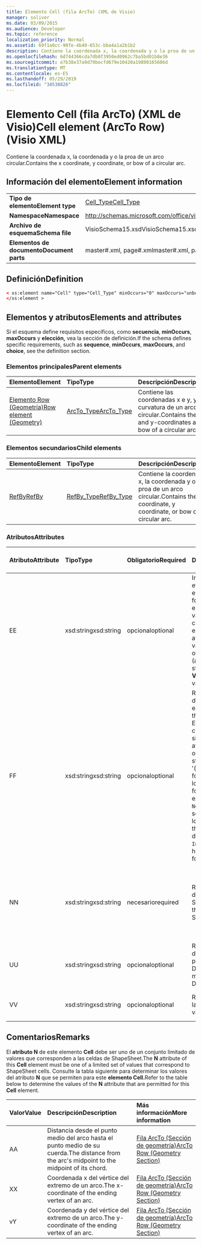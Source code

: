 ```yaml
---
title: Elemento Cell (fila ArcTo) (XML de Visio)
manager: soliver
ms.date: 03/09/2015
ms.audience: Developer
ms.topic: reference
localization_priority: Normal
ms.assetid: 69f1a0cc-90fe-4b49-653c-bba4a1a2b1b2
description: Contiene la coordenada x, la coordenada y o la proa de un arco circular.
ms.openlocfilehash: 6d744366cda7db0f3950ed0962c7ba5bd01b8e36
ms.sourcegitcommit: e7b38e37a9d79becfd679e10420a19890165606d
ms.translationtype: MT
ms.contentlocale: es-ES
ms.lasthandoff: 05/29/2019
ms.locfileid: "34538826"
---
```

# <a name="cell-element-arcto-row-visio-xml"></a><span data-ttu-id="a0683-103">Elemento Cell (fila ArcTo) (XML de Visio)</span><span class="sxs-lookup"><span data-stu-id="a0683-103">Cell element (ArcTo Row) (Visio XML)</span></span>

<span data-ttu-id="a0683-104">Contiene la coordenada x, la coordenada y o la proa de un arco circular.</span><span class="sxs-lookup"><span data-stu-id="a0683-104">Contains the x coordinate, y coordinate, or bow of a circular arc.</span></span>
  
## <a name="element-information"></a><span data-ttu-id="a0683-105">Información del elemento</span><span class="sxs-lookup"><span data-stu-id="a0683-105">Element information</span></span>

|||
|:-----|:-----|
|<span data-ttu-id="a0683-106">**Tipo de elemento**</span><span class="sxs-lookup"><span data-stu-id="a0683-106">**Element type**</span></span> <br/> |[<span data-ttu-id="a0683-107">Cell_Type</span><span class="sxs-lookup"><span data-stu-id="a0683-107">Cell_Type</span></span>](cell_type-complextypevisio-xml.md) <br/> |
|<span data-ttu-id="a0683-108">**Namespace**</span><span class="sxs-lookup"><span data-stu-id="a0683-108">**Namespace**</span></span> <br/> |http://schemas.microsoft.com/office/visio/2012/main  <br/> |
|<span data-ttu-id="a0683-109">**Archivo de esquema**</span><span class="sxs-lookup"><span data-stu-id="a0683-109">**Schema file**</span></span> <br/> |<span data-ttu-id="a0683-110">VisioSchema15.xsd</span><span class="sxs-lookup"><span data-stu-id="a0683-110">VisioSchema15.xsd</span></span>  <br/> |
|<span data-ttu-id="a0683-111">**Elementos de documento**</span><span class="sxs-lookup"><span data-stu-id="a0683-111">**Document parts**</span></span> <br/> |<span data-ttu-id="a0683-112">master#.xml, page#.xml</span><span class="sxs-lookup"><span data-stu-id="a0683-112">master#.xml, page#.xml</span></span>  <br/> |
   
## <a name="definition"></a><span data-ttu-id="a0683-113">Definición</span><span class="sxs-lookup"><span data-stu-id="a0683-113">Definition</span></span>

```XML
< xs:element name="Cell" type="Cell_Type" minOccurs="0" maxOccurs="unbounded" >
</xs:element >
```

## <a name="elements-and-attributes"></a><span data-ttu-id="a0683-114">Elementos y atributos</span><span class="sxs-lookup"><span data-stu-id="a0683-114">Elements and attributes</span></span>

<span data-ttu-id="a0683-115">Si el esquema define requisitos específicos, como **secuencia**, **minOccurs**, **maxOccurs** y **elección,** vea la sección de definición.</span><span class="sxs-lookup"><span data-stu-id="a0683-115">If the schema defines specific requirements, such as **sequence**, **minOccurs**, **maxOccurs**, and **choice**, see the definition section.</span></span> 
  
### <a name="parent-elements"></a><span data-ttu-id="a0683-116">Elementos principales</span><span class="sxs-lookup"><span data-stu-id="a0683-116">Parent elements</span></span>

|<span data-ttu-id="a0683-117">**Elemento**</span><span class="sxs-lookup"><span data-stu-id="a0683-117">**Element**</span></span>|<span data-ttu-id="a0683-118">**Tipo**</span><span class="sxs-lookup"><span data-stu-id="a0683-118">**Type**</span></span>|<span data-ttu-id="a0683-119">**Descripción**</span><span class="sxs-lookup"><span data-stu-id="a0683-119">**Description**</span></span>|
|:-----|:-----|:-----|
|[<span data-ttu-id="a0683-120">Elemento Row (Geometría)</span><span class="sxs-lookup"><span data-stu-id="a0683-120">Row element (Geometry)</span></span>](row-element-geometry-sectionvisio-xml.md) <br/> |[<span data-ttu-id="a0683-121">ArcTo_Type</span><span class="sxs-lookup"><span data-stu-id="a0683-121">ArcTo_Type</span></span>](arcto_type-complextypevisio-xml.md) <br/> |<span data-ttu-id="a0683-122">Contiene las coordenadas x e y, y la curvatura de un arco circular.</span><span class="sxs-lookup"><span data-stu-id="a0683-122">Contains the x- and y-coordinates and bow of a circular arc.</span></span>  <br/> |
   
### <a name="child-elements"></a><span data-ttu-id="a0683-123">Elementos secundarios</span><span class="sxs-lookup"><span data-stu-id="a0683-123">Child elements</span></span>

|<span data-ttu-id="a0683-124">**Elemento**</span><span class="sxs-lookup"><span data-stu-id="a0683-124">**Element**</span></span>|<span data-ttu-id="a0683-125">**Tipo**</span><span class="sxs-lookup"><span data-stu-id="a0683-125">**Type**</span></span>|<span data-ttu-id="a0683-126">**Descripción**</span><span class="sxs-lookup"><span data-stu-id="a0683-126">**Description**</span></span>|
|:-----|:-----|:-----|
|[<span data-ttu-id="a0683-127">RefBy</span><span class="sxs-lookup"><span data-stu-id="a0683-127">RefBy</span></span>](refby-element-cell_type-complextypevisio-xml.md) <br/> |[<span data-ttu-id="a0683-128">RefBy_Type</span><span class="sxs-lookup"><span data-stu-id="a0683-128">RefBy_Type</span></span>](refby_type-complextypevisio-xml.md) <br/> |<span data-ttu-id="a0683-129">Contiene la coordenada x, la coordenada y o la proa de un arco circular.</span><span class="sxs-lookup"><span data-stu-id="a0683-129">Contains the x coordinate, y coordinate, or bow of a circular arc.</span></span>  <br/> |
   
### <a name="attributes"></a><span data-ttu-id="a0683-130">Atributos</span><span class="sxs-lookup"><span data-stu-id="a0683-130">Attributes</span></span>

|<span data-ttu-id="a0683-131">**Atributo**</span><span class="sxs-lookup"><span data-stu-id="a0683-131">**Attribute**</span></span>|<span data-ttu-id="a0683-132">**Tipo**</span><span class="sxs-lookup"><span data-stu-id="a0683-132">**Type**</span></span>|<span data-ttu-id="a0683-133">**Obligatorio**</span><span class="sxs-lookup"><span data-stu-id="a0683-133">**Required**</span></span>|<span data-ttu-id="a0683-134">**Descripción**</span><span class="sxs-lookup"><span data-stu-id="a0683-134">**Description**</span></span>|<span data-ttu-id="a0683-135">**Posibles valores**</span><span class="sxs-lookup"><span data-stu-id="a0683-135">**Possible values**</span></span>|
|:-----|:-----|:-----|:-----|:-----|
|<span data-ttu-id="a0683-136">E</span><span class="sxs-lookup"><span data-stu-id="a0683-136">E</span></span>  <br/> |<span data-ttu-id="a0683-137">xsd:string</span><span class="sxs-lookup"><span data-stu-id="a0683-137">xsd:string</span></span>  <br/> |<span data-ttu-id="a0683-138">opcional</span><span class="sxs-lookup"><span data-stu-id="a0683-138">optional</span></span>  <br/> |<span data-ttu-id="a0683-139">Indica que la fórmula se evalúa como un error.</span><span class="sxs-lookup"><span data-stu-id="a0683-139">Indicates that the formula evaluates to an error.</span></span> <span data-ttu-id="a0683-140">El valor de **E** es el valor actual (una cadena de mensaje de error); el valor del atributo **V** es el último valor válido.</span><span class="sxs-lookup"><span data-stu-id="a0683-140">The value of **E** is the current value (an error message string); the value of the **V** attribute is the last valid value.</span></span>  <br/> |<span data-ttu-id="a0683-141">Una cadena de mensaje de error.</span><span class="sxs-lookup"><span data-stu-id="a0683-141">An error message string.</span></span>  <br/> |
|<span data-ttu-id="a0683-142">F</span><span class="sxs-lookup"><span data-stu-id="a0683-142">F</span></span>  <br/> |<span data-ttu-id="a0683-143">xsd:string</span><span class="sxs-lookup"><span data-stu-id="a0683-143">xsd:string</span></span>  <br/> |<span data-ttu-id="a0683-144">opcional</span><span class="sxs-lookup"><span data-stu-id="a0683-144">optional</span></span>  <br/> | <span data-ttu-id="a0683-145">Representa la fórmula del elemento.</span><span class="sxs-lookup"><span data-stu-id="a0683-145">Represents the element's formula.</span></span> <span data-ttu-id="a0683-146">Este atributo puede contener una de las siguientes cadenas:</span><span class="sxs-lookup"><span data-stu-id="a0683-146">This attribute can contain one of the following strings:</span></span>  <br/>  <span data-ttu-id="a0683-147">'(alguna fórmula)' si la fórmula existe localmente</span><span class="sxs-lookup"><span data-stu-id="a0683-147">'(some formula)' if the formula exists locally</span></span>  <br/>  <span data-ttu-id="a0683-148">`No Formula` si la fórmula se elimina o bloquea localmente</span><span class="sxs-lookup"><span data-stu-id="a0683-148">`No Formula` if the formula is locally deleted or blocked</span></span>  <br/>  <span data-ttu-id="a0683-149">`Inh` si la fórmula se hereda.</span><span class="sxs-lookup"><span data-stu-id="a0683-149">`Inh` if the formula is inherited.</span></span>  <br/> |<span data-ttu-id="a0683-150">Una fórmula.</span><span class="sxs-lookup"><span data-stu-id="a0683-150">A formula.</span></span>  <br/> |
|<span data-ttu-id="a0683-151">N</span><span class="sxs-lookup"><span data-stu-id="a0683-151">N</span></span>  <br/> |<span data-ttu-id="a0683-152">xsd:string</span><span class="sxs-lookup"><span data-stu-id="a0683-152">xsd:string</span></span>  <br/> |<span data-ttu-id="a0683-153">necesario</span><span class="sxs-lookup"><span data-stu-id="a0683-153">required</span></span>  <br/> |<span data-ttu-id="a0683-154">Representa el nombre de la celda ShapeSheet.</span><span class="sxs-lookup"><span data-stu-id="a0683-154">Represents the name of the ShapeSheet cell.</span></span>  <br/> |<span data-ttu-id="a0683-155">Nombre de la celda ShapeSheet.</span><span class="sxs-lookup"><span data-stu-id="a0683-155">The name of the ShapeSheet cell.</span></span>  <br/> <span data-ttu-id="a0683-156">Vea la sección Comentarios a continuación.</span><span class="sxs-lookup"><span data-stu-id="a0683-156">See the Remarks section below.</span></span>  <br/> |
|<span data-ttu-id="a0683-157">U</span><span class="sxs-lookup"><span data-stu-id="a0683-157">U</span></span>  <br/> |<span data-ttu-id="a0683-158">xsd:string</span><span class="sxs-lookup"><span data-stu-id="a0683-158">xsd:string</span></span>  <br/> |<span data-ttu-id="a0683-159">opcional</span><span class="sxs-lookup"><span data-stu-id="a0683-159">optional</span></span>  <br/> |<span data-ttu-id="a0683-160">Representa una unidad de medida El valor predeterminado es DL.</span><span class="sxs-lookup"><span data-stu-id="a0683-160">Represents a unit of measure The default is DL.</span></span>  <br/> |<span data-ttu-id="a0683-161">Las unidades de la celda.</span><span class="sxs-lookup"><span data-stu-id="a0683-161">The units of the cell.</span></span>  <br/> |
|<span data-ttu-id="a0683-162">V</span><span class="sxs-lookup"><span data-stu-id="a0683-162">V</span></span>  <br/> |<span data-ttu-id="a0683-163">xsd:string</span><span class="sxs-lookup"><span data-stu-id="a0683-163">xsd:string</span></span>  <br/> |<span data-ttu-id="a0683-164">opcional</span><span class="sxs-lookup"><span data-stu-id="a0683-164">optional</span></span>  <br/> |<span data-ttu-id="a0683-165">Representa el valor de la celda.</span><span class="sxs-lookup"><span data-stu-id="a0683-165">Represents the value of the cell.</span></span>  <br/> |<span data-ttu-id="a0683-166">Valor de la celda ShapeSheet.</span><span class="sxs-lookup"><span data-stu-id="a0683-166">The value of the ShapeSheet cell.</span></span>  <br/> |
   
## <a name="remarks"></a><span data-ttu-id="a0683-167">Comentarios</span><span class="sxs-lookup"><span data-stu-id="a0683-167">Remarks</span></span>

<span data-ttu-id="a0683-168">El **atributo N** de este elemento **Cell** debe ser uno de un conjunto limitado de valores que corresponden a las celdas de ShapeSheet.</span><span class="sxs-lookup"><span data-stu-id="a0683-168">The **N** attribute of this **Cell** element must be one of a limited set of values that correspond to ShapeSheet cells.</span></span> <span data-ttu-id="a0683-169">Consulte la tabla siguiente para determinar los valores del atributo **N** que se permiten para este **elemento Cell.**</span><span class="sxs-lookup"><span data-stu-id="a0683-169">Refer to the table below to determine the values of the **N** attribute that are permitted for this **Cell** element.</span></span> 
  
|<span data-ttu-id="a0683-170">**Valor**</span><span class="sxs-lookup"><span data-stu-id="a0683-170">**Value**</span></span>|<span data-ttu-id="a0683-171">**Descripción**</span><span class="sxs-lookup"><span data-stu-id="a0683-171">**Description**</span></span>|<span data-ttu-id="a0683-172">**Más información**</span><span class="sxs-lookup"><span data-stu-id="a0683-172">**More information**</span></span>|
|:-----|:-----|:-----|
|<span data-ttu-id="a0683-173">A</span><span class="sxs-lookup"><span data-stu-id="a0683-173">A</span></span>  <br/> |<span data-ttu-id="a0683-174">Distancia desde el punto medio del arco hasta el punto medio de su cuerda.</span><span class="sxs-lookup"><span data-stu-id="a0683-174">The distance from the arc's midpoint to the midpoint of its chord.</span></span>  <br/> |[<span data-ttu-id="a0683-175">Fila ArcTo (Sección de geometría)</span><span class="sxs-lookup"><span data-stu-id="a0683-175">ArcTo Row (Geometry Section)</span></span>](arcto-row-geometry-section.md) <br/> |
|<span data-ttu-id="a0683-176">X</span><span class="sxs-lookup"><span data-stu-id="a0683-176">X</span></span>  <br/> |<span data-ttu-id="a0683-177">Coordenada x del vértice del extremo de un arco.</span><span class="sxs-lookup"><span data-stu-id="a0683-177">The x-coordinate of the ending vertex of an arc.</span></span>  <br/> |[<span data-ttu-id="a0683-178">Fila ArcTo (Sección de geometría)</span><span class="sxs-lookup"><span data-stu-id="a0683-178">ArcTo Row (Geometry Section)</span></span>](arcto-row-geometry-section.md) <br/> |
|<span data-ttu-id="a0683-179">v</span><span class="sxs-lookup"><span data-stu-id="a0683-179">Y</span></span>  <br/> |<span data-ttu-id="a0683-180">Coordenada y del vértice del extremo de un arco.</span><span class="sxs-lookup"><span data-stu-id="a0683-180">The y-coordinate of the ending vertex of an arc.</span></span>  <br/> |[<span data-ttu-id="a0683-181">Fila ArcTo (Sección de geometría)</span><span class="sxs-lookup"><span data-stu-id="a0683-181">ArcTo Row (Geometry Section)</span></span>](arcto-row-geometry-section.md) <br/> |
   

